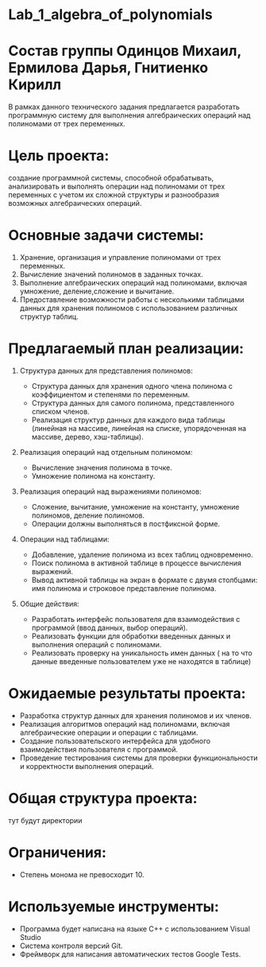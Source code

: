 # Lab_1_algebra_of_polynomials
# Состав группы Одинцов Михаил, Ермилова Дарья, Гнитиенко Кирилл
В рамках данного технического задания предлагается разработать программную систему для выполнения алгебраических операций над полиномами от трех переменных.

# Цель проекта: 
создание программной системы, способной обрабатывать, анализировать и выполнять операции над полиномами от трех переменных с учетом их сложной структуры и разнообразия возможных алгебраических операций.

# Основные задачи системы:
1. Хранение, организация и управление полиномами от трех переменных.
2. Вычисление значений полиномов в заданных точках.
3. Выполнение алгебраических операций над полиномами, включая умножение, деление,сложение и вычитание.
4. Предоставление возможности работы с несколькими таблицами данных для хранения полиномов с использованием различных структур таблиц.

# Предлагаемый план реализации:
1. Структура данных для представления полиномов:
   - Структура данных для хранения одного члена полинома с коэффициентом и степенями по переменным.
   - Структура данных для самого полинома, представленного списком членов.
   - Реализация структур данных для каждого вида таблицы (линейная на массиве, линейная на списке, упорядоченная на массиве, дерево, хэш-таблицы).

2. Реализация операций над отдельным полиномом:
   - Вычисление значения полинома в точке.
   - Умножение полинома на константу.

3. Реализация операций над выражениями полиномов:
   - Сложение, вычитание, умножение на константу, умножение полиномов, деление полиномов.
   - Операции должны выполняться в постфиксной форме.

4. Операции над таблицами:
   - Добавление, удаление полинома из всех таблиц одновременно.
   - Поиск полинома в активной таблице в процессе вычисления выражений.
   - Вывод активной таблицы на экран в формате с двумя столбцами: имя полинома и строковое представление полинома.

5. Общие действия:
   - Разработать интерфейс пользователя для взаимодействия с программой (ввод данных, выбор операций).
   - Реализовать функции для обработки введенных данных и выполнения операций с полиномами.
   - Реализовать проверку на уникальность имен данных ( на то что данные введенные пользователем уже не находятся в таблице)

# Ожидаемые результаты проекта:
- Разработка структур данных для хранения полиномов и их членов.
- Реализация алгоритмов операций над полиномами, включая алгебраические операции и операции с таблицами.
- Создание пользовательского интерфейса для удобного взаимодействия пользователя с программой.
- Проведение тестирования системы для проверки функциональности и корректности выполнения операций.

# Общая структура проекта:
тут будут директории

# Ограничения:
- Степень монома не превосходит 10.

# Используемые инструменты:
- Программа будет написана на языке С++ с использованием Visual Studio
- Система контроля версий Git.
- Фреймворк для написания автоматических тестов Google Tests.

